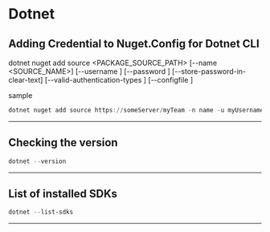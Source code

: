 # Dotnet

## Adding Credential to Nuget.Config for Dotnet CLI
dotnet nuget add source <PACKAGE_SOURCE_PATH> [--name <SOURCE_NAME>] [--username <USER>]
    [--password <PASSWORD>] [--store-password-in-clear-text]
    [--valid-authentication-types <TYPES>] [--configfile <FILE>]

sample
```powershell
dotnet nuget add source https://someServer/myTeam -n name -u myUsername -p myPassword --store-password-in-clear-text
```
----

## Checking the version
```powershell
dotnet --version
```
---
## List of installed SDKs
```powershell
dotnet --list-sdks
```
---
